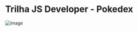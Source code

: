 # Trilha JS Developer - Pokedex

![image](https://github.com/user-attachments/assets/ffb333bd-d87f-49e9-880a-9bfd2d946ab2)
